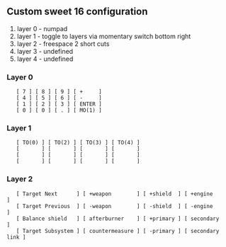 ## Custom sweet 16 configuration

  1. layer 0 - numpad
  1. layer 1 - toggle to layers via momentary switch bottom right
  1. layer 2 - freespace 2 short cuts
  1. layer 3 - undefined
  1. layer 4 - undefined

### Layer 0
```
   [ 7 ] [ 8 ] [ 9 ] [ +     ]
   [ 4 ] [ 5 ] [ 6 ] [ -     ]
   [ 1 ] [ 2 ] [ 3 ] [ ENTER ]
   [ 0 ] [ 0 ] [ . ] [ MO(1) ]
```

### Layer 1
```
   [ TO(0) ] [ TO(2) ] [ TO(3) ] [ TO(4) ]
   [       ] [       ] [       ] [       ]
   [       ] [       ] [       ] [       ]
   [       ] [       ] [       ] [       ]
```

### Layer 2
```
   [ Target Next      ] [ +weapon        ] [ +shield  ] [ +engine        ]
   [ Target Previous  ] [ -weapon        ] [ -shield  ] [ -engine        ]
   [ Balance shield   ] [ afterburner    ] [ +primary ] [ secondary      ]
   [ Target Subsystem ] [ countermeasure ] [ -primary ] [ secondary link ]
```
